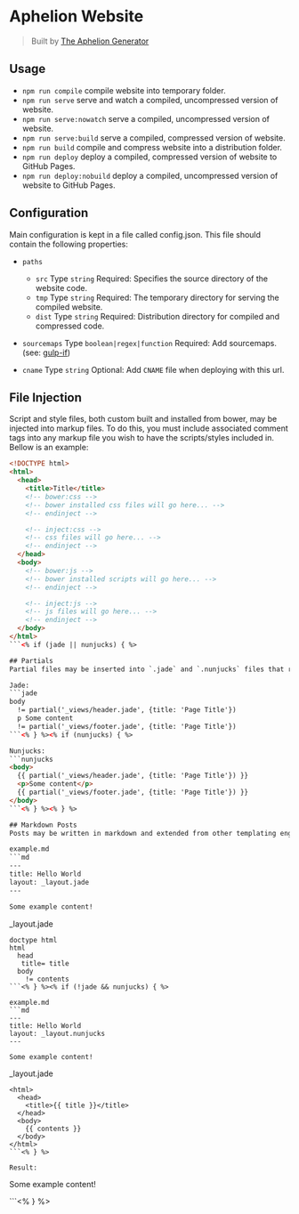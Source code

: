 # Aphelion Website
> Built by [The Aphelion Generator](https://npmjs.org/package/generator-aphelion)

## Usage
- `npm run compile` compile website into temporary folder.
- `npm run serve` serve and watch a compiled, uncompressed version of website.
- `npm run serve:nowatch` serve a compiled, uncompressed version of website.
- `npm run serve:build` serve a compiled, compressed version of website.
- `npm run build` compile and compress website into a distribution folder.
- `npm run deploy` deploy a compiled, compressed version of website to GitHub Pages.
- `npm run deploy:nobuild` deploy a compiled, uncompressed version of website to GitHub Pages.

## Configuration
Main configuration is kept in a file called config.json. This file should contain the following properties:
- `paths`
  - `src` Type `string` Required: Specifies the source directory of the website code.
  - `tmp` Type `string` Required: The temporary directory for serving the compiled website.
  - `dist` Type `string` Required: Distribution directory for compiled and compressed code.

- `sourcemaps` Type `boolean|regex|function` Required: Add sourcemaps. (see: [gulp-if](https://www.npmjs.com/package/gulp-if))
- `cname` Type `string` Optional: Add `CNAME` file when deploying with this url.

## File Injection
Script and style files, both custom built and installed from bower, may be injected into markup files. To do this, you must include associated comment tags into any markup file you wish to have the scripts/styles included in. Bellow is an example:

```html
<!DOCTYPE html>
<html>
  <head>
    <title>Title</title>
    <!-- bower:css -->
    <!-- bower installed css files will go here... -->
    <!-- endinject -->

    <!-- inject:css -->
    <!-- css files will go here... -->
    <!-- endinject -->
  </head>
  <body>
    <!-- bower:js -->
    <!-- bower installed scripts will go here... -->
    <!-- endinject -->

    <!-- inject:js -->
    <!-- js files will go here... -->
    <!-- endinject -->
  </body>
</html>
```<% if (jade || nunjucks) { %>

## Partials
Partial files may be inserted into `.jade` and `.nunjucks` files that render with given data.<% if (jade) { %>

Jade:
```jade
body
  != partial('_views/header.jade', {title: 'Page Title'})
  p Some content
  != partial('_views/footer.jade', {title: 'Page Title'})
```<% } %><% if (nunjucks) { %>

Nunjucks:
```nunjucks
<body>
  {{ partial('_views/header.jade', {title: 'Page Title'}) }}
  <p>Some content</p>
  {{ partial('_views/footer.jade', {title: 'Page Title'}) }}
</body>
```<% } %><% } %>

## Markdown Posts
Posts may be written in markdown and extended from other templating engines. This is done like so:<% if (jade) { %>

example.md
```md
---
title: Hello World
layout: _layout.jade
---

Some example content!
```

_layout.jade
```jade
doctype html
html
  head
   title= title
  body
    != contents
```<% } %><% if (!jade && nunjucks) { %>

example.md
```md
---
title: Hello World
layout: _layout.nunjucks
---

Some example content!
```

_layout.jade
```nunjucks
<html>
  <head>
    <title>{{ title }}</title>
  </head>
  <body>
    {{ contents }}
  </body>
</html>
```<% } %>

Result:
```
<!DOCTYPE html>
<html>
  <head>
    <title>Hello World</title>
  </head>
  <body>
    <p>Some example content!</p>
  </body>
</html>
```<% } %>

